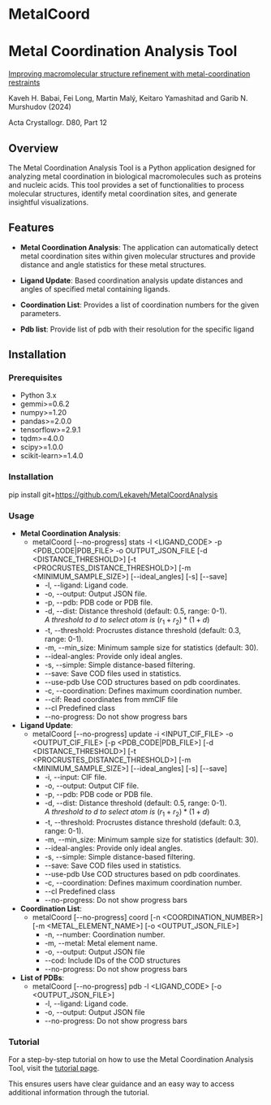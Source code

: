 # MetalCoord
# Metal Coordination Analysis Tool

[Improving macromolecular structure refinement with metal-coordination restraints](https://doi.org/10.1107/S2059798324011458)

Kaveh H. Babai, Fei Long, Martin Malý, Keitaro Yamashitad and Garib N. Murshudov (2024)

Acta Crystallogr. D80, Part 12

## Overview

The Metal Coordination Analysis Tool is a Python application designed for analyzing metal coordination in biological macromolecules such as proteins and nucleic acids. This tool provides a set of functionalities to process molecular structures, identify metal coordination sites, and generate insightful visualizations.

## Features

- **Metal Coordination Analysis**: The application can automatically detect metal coordination sites within given molecular structures and provide distance and angle statistics for these metal structures.

- **Ligand Update**: Based coordination analysis update distances and angles of specified metal containing ligands.

- **Coordination List**: Provides a list of coordination numbers for the given parameters.

- **Pdb list**: Provide  list of pdb with their resolution for the specific ligand

## Installation

### Prerequisites

- Python 3.x
- gemmi>=0.6.2
- numpy>=1.20
- pandas>=2.0.0
- tensorflow>=2.9.1
- tqdm>=4.0.0
- scipy>=1.0.0
- scikit-learn>=1.4.0

### Installation

pip install git+https://github.com/Lekaveh/MetalCoordAnalysis


### Usage
- **Metal Coordination Analysis**: 
    - metalCoord [--no-progress] stats -l <LIGAND_CODE> -p <PDB_CODE|PDB_FILE> -o OUTPUT_JSON_FILE [-d <DISTANCE_THRESHOLD>] [-t <PROCRUSTES_DISTANCE_THRESHOLD>] [-m <MINIMUM_SAMPLE_SIZE>] [--ideal_angles] [-s] [--save]
        - -l, --ligand: Ligand code.
        - -o, --output: Output JSON file.
        - -p, --pdb: PDB code or PDB file.
        - -d, --dist: Distance threshold (default: 0.5, range: 0-1).<br> *A threshold to* $d$ *to select atom is* $(r_1 + r_2)*(1 + d)$
        - -t, --threshold: Procrustes distance threshold (default: 0.3, range: 0-1).
        - -m, --min_size: Minimum sample size for statistics (default: 30).
        - --ideal-angles: Provide only ideal angles.
        - -s, --simple: Simple distance-based filtering.
        - --save: Save COD files used in statistics.
        - --use-pdb Use COD structures based on pdb coordinates.
        - -c, --coordination: Defines maximum coordination number.
        - --cif: Read coordinates from mmCIF file
        - --cl Predefined class
        - --no-progress: Do not show progress bars
- **Ligand Update**: 
    - metalCoord [--no-progress] update -i <INPUT_CIF_FILE> -o <OUTPUT_CIF_FILE> [-p <PDB_CODE|PDB_FILE>] [-d <DISTANCE_THRESHOLD>] [-t <PROCRUSTES_DISTANCE_THRESHOLD>] [-m <MINIMUM_SAMPLE_SIZE>] [--ideal_angles] [-s] [--save]
        - -i, --input: CIF file.
        - -o, --output: Output CIF file.
        - -p, --pdb: PDB code or PDB file.
        - -d, --dist: Distance threshold (default: 0.5, range: 0-1).<br> *A threshold to* $d$ *to select atom is* $(r_1 + r_2)*(1 + d)$
        - -t, --threshold: Procrustes distance threshold (default: 0.3, range: 0-1).
        - -m, --min_size: Minimum sample size for statistics (default: 30).
        - --ideal-angles: Provide only ideal angles.
        - -s, --simple: Simple distance-based filtering.
        - --save: Save COD files used in statistics.
        - --use-pdb Use COD structures based on pdb coordinates.
        - -c, --coordination: Defines maximum coordination number.
        - --cl Predefined class
        - --no-progress: Do not show progress bars
- **Coordination List**: 
    - metalCoord [--no-progress] coord [-n <COORDINATION_NUMBER>] [-m <METAL_ELEMENT_NAME>] [-o <OUTPUT_JSON_FILE>]
        - -n, --number: Coordination number.
        - -m, --metal: Metal element name.
        - -o, --output: Output JSON file
        - --cod: Include IDs of the COD structures
        - --no-progress: Do not show progress bars
- **List of PDBs**: 
    - metalCoord [--no-progress] pdb -l <LIGAND_CODE> [-o <OUTPUT_JSON_FILE>]
        - -l, --ligand: Ligand code.
        - -o, --output: Output JSON file
        - --no-progress: Do not show progress bars

### Tutorial
For a step-by-step tutorial on how to use the Metal Coordination Analysis Tool, visit the [tutorial page](https://github.com/Lekaveh/MetalCoordAnalysis/blob/master/tutorial/tutorial.rst).

This ensures users have clear guidance and an easy way to access additional information through the tutorial.


